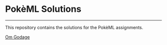 # PokèML Solutions
---
This repository contains the solutions for the PokèML assignments.

[Om Godage](https://www.youtube.com/@0-JackFrost-0)